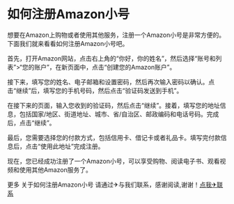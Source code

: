 # 如何注册Amazon小号

想要在Amazon上购物或者使用其他服务，注册一个Amazon小号是非常方便的。下面我们就来看看如何注册Amazon小号吧。

首先，打开Amazon网站，点击右上角的“你好，你的姓名”，然后选择“账号和列表”>“您的账户”，在新页面中，点击“创建您的Amazon账户”。

接下来，填写您的姓名、电子邮箱和设置密码，然后再次输入密码以确认。点击“继续”后，填写您的手机号码，然后点击“验证码发送到手机”。

在接下来的页面，输入您收到的验证码，然后点击“继续”。接着，填写您的地址信息，包括国家/地区、街道地址、城市、省/自治区、邮政编码和电话号码。完成后，点击“继续”。

最后，您需要选择您的付款方式，包括信用卡、借记卡或者礼品卡。填写完付款信息后，点击“使用此地址”完成注册。

现在，您已经成功注册了一个Amazon小号，可以享受购物、阅读电子书、观看视频和使用其他Amazon服务了。

更多 关于如何注册Amazon小号 请通过✈与我们联系，感谢阅读,谢谢！[点我✈联系](https://a.k02.cc)